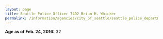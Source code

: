 ```yaml
---
layout: page
title: Seattle Police Officer 7492 Brian M. Whicker
permalink: /information/agencies/city_of_seattle/seattle_police_department/copbook/7492/
---
```


**Age as of Feb. 24, 2016:** 32
